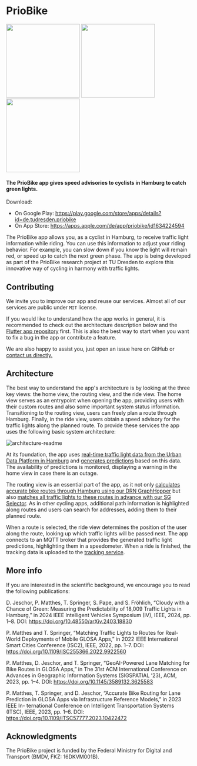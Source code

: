 # PrioBike

<p align="left">
  <img width="200" src="https://github.com/priobike/priobike-flutter-app/assets/27271818/096b5754-b37b-4dcb-ad76-e72edc38fc94">
  <img width="200" src="https://github.com/priobike/priobike-flutter-app/assets/27271818/32c799f9-80a5-4fcf-92c8-7ee9079dc1bd">
  <img width="200" src="https://github.com/priobike/priobike-flutter-app/assets/27271818/c2595445-dbd4-461d-9240-a9764de60faf">
</p>

<h4>The PrioBike app gives speed advisories to cyclists in Hamburg to catch green lights.</h4>

Download:
- On Google Play: https://play.google.com/store/apps/details?id=de.tudresden.priobike
- On App Store: https://apps.apple.com/de/app/priobike/id1634224594

The PrioBike app allows you, as a cyclist in Hamburg, to receive traffic light information while riding. You can use this information to adjust your riding behavior. For example, you can slow down if you know the light will remain red, or speed up to catch the next green phase. The app is being developed as part of the PrioBike research project at TU Dresden to explore this innovative way of cycling in harmony with traffic lights.

## Contributing

We invite you to improve our app and reuse our services. Almost all of our services are public under `MIT` license.

If you would like to understand how the app works in general, it is recommended to check out the architecture description below and the [Flutter app repository](https://github.com/priobike/priobike-flutter-app) first. This is also the best way to start when you want to fix a bug in the app or contribute a feature. 

We are also happy to assist you, just open an issue here on GitHub or <a href="mailto:priobike@tu-dresden.de">contact us directly.</a>

## Architecture

The best way to understand the app's architecture is by looking at the three key views: the home view, the routing view, and the ride view. The home view serves as an entrypoint when opening the app, providing users with their custom routes and also some important system status information. Transitioning to the routing view, users can freely plan a route through Hamburg. Finally, in the ride view, users obtain a speed advisory for the traffic lights along the planned route. To provide these services the app uses the following basic system architecture:

![architecture-readme](https://github.com/priobike/.github/assets/27271818/a7b832fd-2435-4967-8706-1ccd437eb61a)

At its foundation, the app uses [real-time traffic light data from the Urban Data Platform in Hamburg](https://metaver.de/trefferanzeige?docuuid=AB32CF78-389A-4579-9C5E-867EF31CA225) and [generates predictions](https://github.com/priobike/priobike-predictor) based on this data. The availability of predictions is monitored, displaying a warning in the home view in case there is an outage.

The routing view is an essential part of the app, as it not only [calculates accurate bike routes through Hamburg using our DRN GraphHopper](https://github.com/priobike/priobike-graphhopper-drn) but also [matches all traffic lights to these routes in advance with our SG Selector](https://github.com/priobike/priobike-sg-selector). As in other cycling apps, additional path information is highlighted along routes and users can search for addresses, adding them to their planned route.

When a route is selected, the ride view determines the position of the user along the route, looking up which traffic lights will be passed next. The app connects to an MQTT broker that provides the generated traffic light predictions, highlighting them in a speedometer. When a ride is finished, the tracking data is uploaded to the [tracking service](https://github.com/priobike/priobike-tracking-service).

## More info

If you are interested in the scientific background, we encourage you to read the following publications:

D. Jeschor, P. Matthes, T. Springer, S. Pape, and S. Fröhlich, “Cloudy with a Chance of Green: Measuring the Predictability of 18,009 Traffic Lights in Hamburg,” in 2024 IEEE Intelligent Vehicles Symposium (IV), IEEE, 2024, pp. 1–8. DOI: https://doi.org/10.48550/arXiv.2403.18830

P. Matthes and T. Springer, “Matching Traffic Lights to Routes for Real-World Deployments of Mobile GLOSA Apps,” in 2022 IEEE International Smart Cities Conference (ISC2), IEEE, 2022, pp. 1–7. DOI: https://doi.org/10.1109/ISC255366.2022.9922560

P. Matthes, D. Jeschor, and T. Springer, “GeoAI-Powered Lane Matching for Bike Routes in GLOSA Apps,” in The 31st ACM International Conference on Advances in Geographic Information Systems (SIGSPATIAL ’23), ACM, 2023, pp. 1–4. DOI: https://doi.org/10.1145/3589132.3625583

P. Matthes, T. Springer, and D. Jeschor, “Accurate Bike Routing for Lane Prediction in GLOSA Apps via Infrastructure Reference Models,” in 2023 IEEE In- ternational Conference on Intelligent Transportation Systems (ITSC), IEEE, 2023, pp. 1–6. DOI: https://doi.org/10.1109/ITSC57777.2023.10422472

## Acknowledgments

The PrioBike project is funded by the Federal Ministry for Digital and Transport (BMDV, FKZ: 16DKVM001B).
